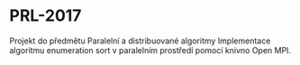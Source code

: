# PRL-2017
Projekt do předmětu Paralelní a distribuované algoritmy
Implementace algoritmu enumeration sort v paralelním prostředí pomocí knivno Open MPI.